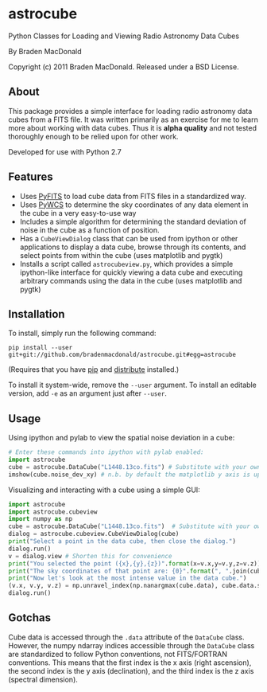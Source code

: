 astrocube
======
Python Classes for Loading and Viewing Radio Astronomy Data Cubes

By Braden MacDonald

Copyright (c) 2011 Braden MacDonald. Released under a BSD License.


About
-----

This package provides a simple interface for loading radio astronomy data cubes 
from a FITS file. It was written primarily as an exercise for me to learn more
about working with data cubes. Thus it is **alpha quality** and not tested
thoroughly enough to be relied upon for other work.

Developed for use with Python 2.7

Features
--------

+ Uses [PyFITS](http://www.stsci.edu/resources/software_hardware/pyfits) to 
  load cube data from FITS files in a standardized way.
+ Uses [PyWCS](http://stsdas.stsci.edu/astrolib/pywcs/) to determine the
  sky coordinates of any data element in the cube in a very easy-to-use way
+ Includes a simple algorithm for determining the standard deviation of 
  noise in the cube as a function of position. 
+ Has a `CubeViewDialog` class that can be used from ipython or other
  applications to display a data cube, browse through its contents, and 
  select points from within the cube (uses matplotlib and pygtk)
+ Installs a script called `astrocubeview.py`, which provides a simple
  ipython-like interface for quickly viewing a data cube and executing
  arbitrary commands using the data in the cube (uses matplotlib and pygtk)

Installation
-----
To install, simply run the following command:
```shell
pip install --user git+git://github.com/bradenmacdonald/astrocube.git#egg=astrocube 
```
(Requires that you have [pip](http://www.pip-installer.org) and 
[distribute](http://pypi.python.org/pypi/distribute) installed.)

To install it system-wide, remove the `--user` argument. To install an 
editable version, add `-e` as an argument just after `--user`. 

Usage
-----
Using ipython and pylab to view the spatial noise deviation in a cube:

```python
# Enter these commands into ipython with pylab enabled:
import astrocube
cube = astrocube.DataCube("L1448.13co.fits") # Substitute with your own file
imshow(cube.noise_dev_xy) # n.b. by default the matplotlib y axis is upside-down
```

Visualizing and interacting with a cube using a simple GUI:

```python
import astrocube
import astrocube.cubeview
import numpy as np
cube = astrocube.DataCube("L1448.13co.fits")  # Substitute with your own file
dialog = astrocube.cubeview.CubeViewDialog(cube)
print("Select a point in the data cube, then close the dialog.")
dialog.run()
v = dialog.view # Shorten this for convenience
print("You selected the point ({x},{y},{z})".format(x=v.x,y=v.y,z=v.z))
print("The sky coordinates of that point are: {0}".format(", ".join(cube.point_coords_str(v.x,v.y,v.z))))
print("Now let's look at the most intense value in the data cube.")
(v.x, v.y, v.z) = np.unravel_index(np.nanargmax(cube.data), cube.data.shape)
dialog.run()
```

Gotchas
-------
Cube data is accessed through the `.data` attribute of the `DataCube` class.
However, the numpy ndarray indices accessible through the `DataCube` class
are standardized to follow Python conventions, not FITS/FORTRAN conventions. 
This means that the first index is the x axis (right ascension), the second 
index is the y axis (declination), and the third index is the z axis 
(spectral dimension).